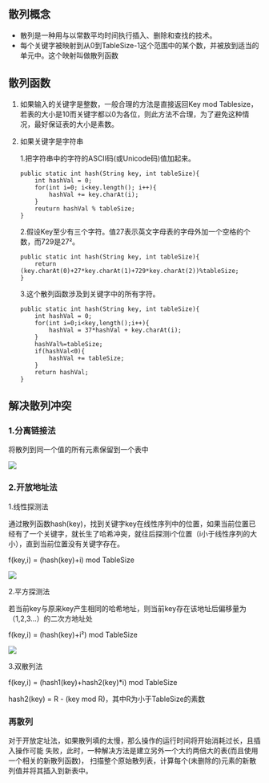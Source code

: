## 散列概念
+ 散列是一种用与以常数平均时间执行插入、删除和查找的技术。
+ 每个关键字被映射到从0到TableSize-1这个范围中的某个数，并被放到适当的单元中。这个映射叫做散列函数
## 散列函数
1. 如果输入的关键字是整数，一般合理的方法是直接返回Key mod Tablesize，若表的大小是10而关键字都以0为各位，则此方法不合理，为了避免这种情况，最好保证表的大小是素数。
2. 如果关键字是字符串

   1.把字符串中的字符的ASCII码(或Unicode码)值加起来。
   ```
   public static int hash(String key, int tableSize){
       int hashVal = 0;
       for(int i=0; i<key.length(); i++){
           hashVal += key.charAt(i);
       }
       reuturn hashVal % tableSize;
   }
   ```
   2.假设Key至少有三个字符。值27表示英文字母表的字母外加一个空格的个数，而729是27²。
   ```
   public static int hash(String key, int tableSize){
       return (key.charAt(0)+27*key.charAt(1)+729*key.charAt(2))%tableSize;
   }
   ```
   3.这个散列函数涉及到关键字中的所有字符。
   ```
   public static int hash(String key, int tableSize){
       int hashVal = 0;
       for(int i=0;i<key,length();i++){
           hashVal = 37*hashVal + key.charAt(i);
       }
       hashVal%=tableSize;
       if(hashVal<0){
           hashVal += tableSize;
       }
       return hashVal;
   }
   ```
## 解决散列冲突
### 1.分离链接法

将散列到同一个值的所有元素保留到一个表中

![](http://img.my.csdn.net/uploads/201301/02/1357132078_1110.jpg)

### 2.开放地址法

   1.线性探测法
   
   通过散列函数hash(key)，找到关键字key在线性序列中的位置，如果当前位置已经有了一个关键字，就长生了哈希冲突，就往后探测i个位置（i小于线性序列的大小），直到当前位置没有关键字存在。
   
   f(key,i) = (hash(key)+i) mod TableSize
   
   ![](http://static.oschina.net/uploads/img/201606/28163944_loVe.png)
   
   2.平方探测法
   
   若当前key与原来key产生相同的哈希地址，则当前key存在该地址后偏移量为（1,2,3...）的二次方地址处
   
   f(key,i) = (hash(key)+i²) mod TableSize

   ![](http://static.oschina.net/uploads/img/201606/28163944_xkSU.png)
   
   3.双散列法
   
   f(key,i) = (hash1(key)+hash2(key)*i) mod TableSize

   hash2(key) = R - (key mod R)，其中R为小于TableSize的素数
### 再散列
对于开放定址法，如果散列填的太慢，那么操作的运行时间将开始消耗过长，且插入操作可能
失败，此时，一种解决方法是建立另外一个大约两倍大的表(而且使用一个相关的新散列函数)，
扫描整个原始散列表，计算每个(未删除的)元素的新散列值并将其插入到新表中。
